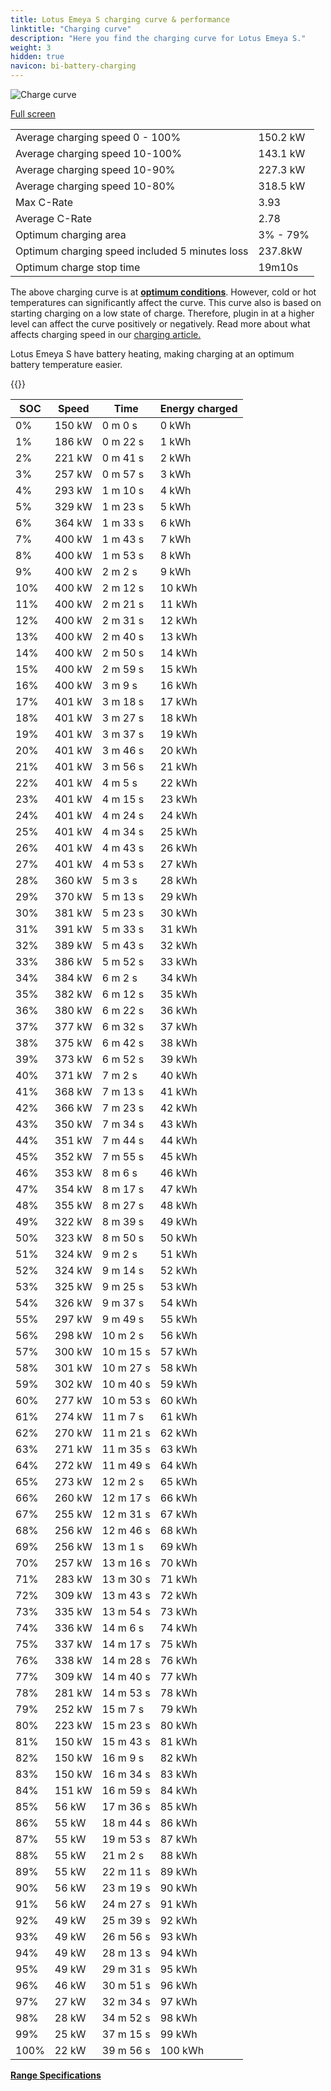 ```yaml
---
title: Lotus Emeya S charging curve & performance
linktitle: "Charging curve"
description: "Here you find the charging curve for Lotus Emeya S."
weight: 3
hidden: true
navicon: bi-battery-charging
---
```

<!-- markdownlint-disable MD033 -->
<img src="/images/models/lotus/emeya/emeya_s/chargingcurve.svg" alt="Charge curve" class="img-fluid">

[Full screen](/images/models/lotus/emeya/emeya_s/chargingcurve.svg)


<table class="table table-striped border">
<tbody>
<tr>
<td>Average charging speed 0 - 100%</td><td>150.2 kW</td>
</tr>
<tr>
<td>Average charging speed 10-100%</td><td>143.1 kW</td>
</tr>
<tr>
<td>Average charging speed 10-90%</td><td>227.3 kW</td>
</tr>
<tr>
<td>Average charging speed 10-80%</td><td>318.5 kW</td>
</tr>
<tr>
<td>Max C-Rate</td><td>3.93</td>
</tr>
<tr>
<td>Average C-Rate</td><td>2.78</td>
</tr>
<tr>
<td>Optimum charging area</td><td>3% - 79%</td>
</tr>
<tr>
<td>Optimum charging speed included 5 minutes loss</td><td>237.8kW</td>
</tr>
<tr>
<td>Optimum charge stop time</td><td>19m10s</td>
</tr>
</tbody>
</table>


The above charging curve is at **[optimum conditions](../../../../../technology/battery/charging/#temperature)**. However, cold or hot temperatures can significantly affect the curve. This curve also is based on starting charging on a low state of charge. Therefore, plugin in at a higher level can affect the curve positively or negatively. Read more about what affects charging speed in our [charging article.](../../../../../technology/battery/charging/)


Lotus Emeya S have battery heating, making charging at an optimum battery temperature easier.


{{<evkxdisplayaddarticle />}}
<table class="table table-striped border">
<thead>
<tr><th>SOC</th><th>Speed</th><th>Time</th><th>Energy charged</th></tr>
</thead>
<tbody>
<tr>
<td>0%</td><td>150 kW</td><td> 0 m 0 s </td><td>0 kWh </td>
</tr>
<tr>
<td>1%</td><td>186 kW</td><td> 0 m 22 s </td><td>1 kWh </td>
</tr>
<tr>
<td>2%</td><td>221 kW</td><td> 0 m 41 s </td><td>2 kWh </td>
</tr>
<tr>
<td>3%</td><td>257 kW</td><td> 0 m 57 s </td><td>3 kWh </td>
</tr>
<tr>
<td>4%</td><td>293 kW</td><td> 1 m 10 s </td><td>4 kWh </td>
</tr>
<tr>
<td>5%</td><td>329 kW</td><td> 1 m 23 s </td><td>5 kWh </td>
</tr>
<tr>
<td>6%</td><td>364 kW</td><td> 1 m 33 s </td><td>6 kWh </td>
</tr>
<tr>
<td>7%</td><td>400 kW</td><td> 1 m 43 s </td><td>7 kWh </td>
</tr>
<tr>
<td>8%</td><td>400 kW</td><td> 1 m 53 s </td><td>8 kWh </td>
</tr>
<tr>
<td>9%</td><td>400 kW</td><td> 2 m 2 s </td><td>9 kWh </td>
</tr>
<tr>
<td>10%</td><td>400 kW</td><td> 2 m 12 s </td><td>10 kWh </td>
</tr>
<tr>
<td>11%</td><td>400 kW</td><td> 2 m 21 s </td><td>11 kWh </td>
</tr>
<tr>
<td>12%</td><td>400 kW</td><td> 2 m 31 s </td><td>12 kWh </td>
</tr>
<tr>
<td>13%</td><td>400 kW</td><td> 2 m 40 s </td><td>13 kWh </td>
</tr>
<tr>
<td>14%</td><td>400 kW</td><td> 2 m 50 s </td><td>14 kWh </td>
</tr>
<tr>
<td>15%</td><td>400 kW</td><td> 2 m 59 s </td><td>15 kWh </td>
</tr>
<tr>
<td>16%</td><td>400 kW</td><td> 3 m 9 s </td><td>16 kWh </td>
</tr>
<tr>
<td>17%</td><td>401 kW</td><td> 3 m 18 s </td><td>17 kWh </td>
</tr>
<tr>
<td>18%</td><td>401 kW</td><td> 3 m 27 s </td><td>18 kWh </td>
</tr>
<tr>
<td>19%</td><td>401 kW</td><td> 3 m 37 s </td><td>19 kWh </td>
</tr>
<tr>
<td>20%</td><td>401 kW</td><td> 3 m 46 s </td><td>20 kWh </td>
</tr>
<tr>
<td>21%</td><td>401 kW</td><td> 3 m 56 s </td><td>21 kWh </td>
</tr>
<tr>
<td>22%</td><td>401 kW</td><td> 4 m 5 s </td><td>22 kWh </td>
</tr>
<tr>
<td>23%</td><td>401 kW</td><td> 4 m 15 s </td><td>23 kWh </td>
</tr>
<tr>
<td>24%</td><td>401 kW</td><td> 4 m 24 s </td><td>24 kWh </td>
</tr>
<tr>
<td>25%</td><td>401 kW</td><td> 4 m 34 s </td><td>25 kWh </td>
</tr>
<tr>
<td>26%</td><td>401 kW</td><td> 4 m 43 s </td><td>26 kWh </td>
</tr>
<tr>
<td>27%</td><td>401 kW</td><td> 4 m 53 s </td><td>27 kWh </td>
</tr>
<tr>
<td>28%</td><td>360 kW</td><td> 5 m 3 s </td><td>28 kWh </td>
</tr>
<tr>
<td>29%</td><td>370 kW</td><td> 5 m 13 s </td><td>29 kWh </td>
</tr>
<tr>
<td>30%</td><td>381 kW</td><td> 5 m 23 s </td><td>30 kWh </td>
</tr>
<tr>
<td>31%</td><td>391 kW</td><td> 5 m 33 s </td><td>31 kWh </td>
</tr>
<tr>
<td>32%</td><td>389 kW</td><td> 5 m 43 s </td><td>32 kWh </td>
</tr>
<tr>
<td>33%</td><td>386 kW</td><td> 5 m 52 s </td><td>33 kWh </td>
</tr>
<tr>
<td>34%</td><td>384 kW</td><td> 6 m 2 s </td><td>34 kWh </td>
</tr>
<tr>
<td>35%</td><td>382 kW</td><td> 6 m 12 s </td><td>35 kWh </td>
</tr>
<tr>
<td>36%</td><td>380 kW</td><td> 6 m 22 s </td><td>36 kWh </td>
</tr>
<tr>
<td>37%</td><td>377 kW</td><td> 6 m 32 s </td><td>37 kWh </td>
</tr>
<tr>
<td>38%</td><td>375 kW</td><td> 6 m 42 s </td><td>38 kWh </td>
</tr>
<tr>
<td>39%</td><td>373 kW</td><td> 6 m 52 s </td><td>39 kWh </td>
</tr>
<tr>
<td>40%</td><td>371 kW</td><td> 7 m 2 s </td><td>40 kWh </td>
</tr>
<tr>
<td>41%</td><td>368 kW</td><td> 7 m 13 s </td><td>41 kWh </td>
</tr>
<tr>
<td>42%</td><td>366 kW</td><td> 7 m 23 s </td><td>42 kWh </td>
</tr>
<tr>
<td>43%</td><td>350 kW</td><td> 7 m 34 s </td><td>43 kWh </td>
</tr>
<tr>
<td>44%</td><td>351 kW</td><td> 7 m 44 s </td><td>44 kWh </td>
</tr>
<tr>
<td>45%</td><td>352 kW</td><td> 7 m 55 s </td><td>45 kWh </td>
</tr>
<tr>
<td>46%</td><td>353 kW</td><td> 8 m 6 s </td><td>46 kWh </td>
</tr>
<tr>
<td>47%</td><td>354 kW</td><td> 8 m 17 s </td><td>47 kWh </td>
</tr>
<tr>
<td>48%</td><td>355 kW</td><td> 8 m 27 s </td><td>48 kWh </td>
</tr>
<tr>
<td>49%</td><td>322 kW</td><td> 8 m 39 s </td><td>49 kWh </td>
</tr>
<tr>
<td>50%</td><td>323 kW</td><td> 8 m 50 s </td><td>50 kWh </td>
</tr>
<tr>
<td>51%</td><td>324 kW</td><td> 9 m 2 s </td><td>51 kWh </td>
</tr>
<tr>
<td>52%</td><td>324 kW</td><td> 9 m 14 s </td><td>52 kWh </td>
</tr>
<tr>
<td>53%</td><td>325 kW</td><td> 9 m 25 s </td><td>53 kWh </td>
</tr>
<tr>
<td>54%</td><td>326 kW</td><td> 9 m 37 s </td><td>54 kWh </td>
</tr>
<tr>
<td>55%</td><td>297 kW</td><td> 9 m 49 s </td><td>55 kWh </td>
</tr>
<tr>
<td>56%</td><td>298 kW</td><td> 10 m 2 s </td><td>56 kWh </td>
</tr>
<tr>
<td>57%</td><td>300 kW</td><td> 10 m 15 s </td><td>57 kWh </td>
</tr>
<tr>
<td>58%</td><td>301 kW</td><td> 10 m 27 s </td><td>58 kWh </td>
</tr>
<tr>
<td>59%</td><td>302 kW</td><td> 10 m 40 s </td><td>59 kWh </td>
</tr>
<tr>
<td>60%</td><td>277 kW</td><td> 10 m 53 s </td><td>60 kWh </td>
</tr>
<tr>
<td>61%</td><td>274 kW</td><td> 11 m 7 s </td><td>61 kWh </td>
</tr>
<tr>
<td>62%</td><td>270 kW</td><td> 11 m 21 s </td><td>62 kWh </td>
</tr>
<tr>
<td>63%</td><td>271 kW</td><td> 11 m 35 s </td><td>63 kWh </td>
</tr>
<tr>
<td>64%</td><td>272 kW</td><td> 11 m 49 s </td><td>64 kWh </td>
</tr>
<tr>
<td>65%</td><td>273 kW</td><td> 12 m 2 s </td><td>65 kWh </td>
</tr>
<tr>
<td>66%</td><td>260 kW</td><td> 12 m 17 s </td><td>66 kWh </td>
</tr>
<tr>
<td>67%</td><td>255 kW</td><td> 12 m 31 s </td><td>67 kWh </td>
</tr>
<tr>
<td>68%</td><td>256 kW</td><td> 12 m 46 s </td><td>68 kWh </td>
</tr>
<tr>
<td>69%</td><td>256 kW</td><td> 13 m 1 s </td><td>69 kWh </td>
</tr>
<tr>
<td>70%</td><td>257 kW</td><td> 13 m 16 s </td><td>70 kWh </td>
</tr>
<tr>
<td>71%</td><td>283 kW</td><td> 13 m 30 s </td><td>71 kWh </td>
</tr>
<tr>
<td>72%</td><td>309 kW</td><td> 13 m 43 s </td><td>72 kWh </td>
</tr>
<tr>
<td>73%</td><td>335 kW</td><td> 13 m 54 s </td><td>73 kWh </td>
</tr>
<tr>
<td>74%</td><td>336 kW</td><td> 14 m 6 s </td><td>74 kWh </td>
</tr>
<tr>
<td>75%</td><td>337 kW</td><td> 14 m 17 s </td><td>75 kWh </td>
</tr>
<tr>
<td>76%</td><td>338 kW</td><td> 14 m 28 s </td><td>76 kWh </td>
</tr>
<tr>
<td>77%</td><td>309 kW</td><td> 14 m 40 s </td><td>77 kWh </td>
</tr>
<tr>
<td>78%</td><td>281 kW</td><td> 14 m 53 s </td><td>78 kWh </td>
</tr>
<tr>
<td>79%</td><td>252 kW</td><td> 15 m 7 s </td><td>79 kWh </td>
</tr>
<tr>
<td>80%</td><td>223 kW</td><td> 15 m 23 s </td><td>80 kWh </td>
</tr>
<tr>
<td>81%</td><td>150 kW</td><td> 15 m 43 s </td><td>81 kWh </td>
</tr>
<tr>
<td>82%</td><td>150 kW</td><td> 16 m 9 s </td><td>82 kWh </td>
</tr>
<tr>
<td>83%</td><td>150 kW</td><td> 16 m 34 s </td><td>83 kWh </td>
</tr>
<tr>
<td>84%</td><td>151 kW</td><td> 16 m 59 s </td><td>84 kWh </td>
</tr>
<tr>
<td>85%</td><td>56 kW</td><td> 17 m 36 s </td><td>85 kWh </td>
</tr>
<tr>
<td>86%</td><td>55 kW</td><td> 18 m 44 s </td><td>86 kWh </td>
</tr>
<tr>
<td>87%</td><td>55 kW</td><td> 19 m 53 s </td><td>87 kWh </td>
</tr>
<tr>
<td>88%</td><td>55 kW</td><td> 21 m 2 s </td><td>88 kWh </td>
</tr>
<tr>
<td>89%</td><td>55 kW</td><td> 22 m 11 s </td><td>89 kWh </td>
</tr>
<tr>
<td>90%</td><td>56 kW</td><td> 23 m 19 s </td><td>90 kWh </td>
</tr>
<tr>
<td>91%</td><td>56 kW</td><td> 24 m 27 s </td><td>91 kWh </td>
</tr>
<tr>
<td>92%</td><td>49 kW</td><td> 25 m 39 s </td><td>92 kWh </td>
</tr>
<tr>
<td>93%</td><td>49 kW</td><td> 26 m 56 s </td><td>93 kWh </td>
</tr>
<tr>
<td>94%</td><td>49 kW</td><td> 28 m 13 s </td><td>94 kWh </td>
</tr>
<tr>
<td>95%</td><td>49 kW</td><td> 29 m 31 s </td><td>95 kWh </td>
</tr>
<tr>
<td>96%</td><td>46 kW</td><td> 30 m 51 s </td><td>96 kWh </td>
</tr>
<tr>
<td>97%</td><td>27 kW</td><td> 32 m 34 s </td><td>97 kWh </td>
</tr>
<tr>
<td>98%</td><td>28 kW</td><td> 34 m 52 s </td><td>98 kWh </td>
</tr>
<tr>
<td>99%</td><td>25 kW</td><td> 37 m 15 s </td><td>99 kWh </td>
</tr>
<tr>
<td>100%</td><td>22 kW</td><td> 39 m 56 s </td><td>100 kWh </td>
</tr>
</tbody>
</table>

<div class="mt-3 mb-3">
<a href="../rangeandconsumption/" class="text-decoration-none text-black">
<strong><i class="bi-arrow-left"></i> Range </strong>
</a>
<a href="../specifications/" class="text-decoration-none text-black float-end">
<strong>Specifications <i class="bi-arrow-right"></i></strong>
</a>
</div>
